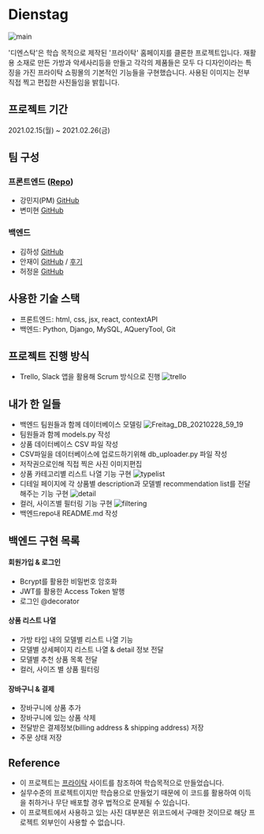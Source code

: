 # Dienstag
![main](https://user-images.githubusercontent.com/72085261/109430603-8ce3bf00-7a45-11eb-8123-e9eae234e756.gif)

'디엔스탁'은 학습 목적으로 제작된 '프라이탁' 홈페이지를 클론한 프로젝트입니다. 재활용 소재로 만든 가방과 악세사리등을 만들고 각각의 제품들은 모두 다 디자인이라는 특징을 가진 프라이탁 쇼핑몰의 기본적인 기능들을 구현했습니다. 사용된 이미지는 전부 직접 찍고 편집한 사진들임을 밝힙니다.

## 프로젝트 기간
2021.02.15(월) ~ 2021.02.26(금)

## 팀 구성
### 프론트엔드 (<a href="https://github.com/wecode-bootcamp-korea/17-1st-Dienstag-frontend">Repo</a>)
- 강민지(PM) <a href="https://github.com/awaji0829">GitHub</a>
- 변미현 <a href="https://github.com/cocoball200">GitHub</a>
### 백엔드
- 김하성 <a href="https://github.com/markkimjr">GitHub</a>
- 안재이 <a href="https://github.com/jaeyiahn">GitHub</a> / <a href="https://velog.io/@jaeyiahn/1%EC%B0%A8-%ED%94%84%EB%A1%9C%EC%A0%9D%ED%8A%B8-DIENSTAG">후기</a>
- 허정윤 <a href="https://github.com/banana1019">GitHub</a>

## 사용한 기술 스택
- 프론트엔드: html, css, jsx, react, contextAPI
- 백엔드: Python, Django, MySQL, AQueryTool, Git

## 프로젝트 진행 방식
- Trello, Slack 앱을 활용해 Scrum 방식으로 진행
![trello](https://user-images.githubusercontent.com/72085261/109430747-3c209600-7a46-11eb-9a5a-49780b91f427.gif)

## 내가 한 일들
- 백엔드 팀원들과 함께 데이터베이스 모델링
![Freitag_DB_20210228_59_19](https://user-images.githubusercontent.com/72085261/109441151-d1884e00-7a77-11eb-9ede-d3052f2bcc19.png)
- 팀원들과 함께 models.py 작성
- 상품 데이터베이스 CSV 파일 작성
- CSV파일을 데이터베이스에 업로드하기위해 db_uploader.py 파일 작성
- 저작권으로인해 직접 찍은 사진 이미지편집
- 상품 카테고리별 리스트 나열 기능 구현
![typelist](https://user-images.githubusercontent.com/72085261/109441202-f2e93a00-7a77-11eb-8371-e303c2ffd95b.gif)
- 디테일 페이지에 각 상품별 description과 모델별 recommendation list를 전달해주는 기능 구현
![detail](https://user-images.githubusercontent.com/72085261/109441299-465b8800-7a78-11eb-988e-5f93193d4647.gif)
- 컬러, 사이즈별 필터링 기능 구현
![filtering](https://user-images.githubusercontent.com/72085261/109441319-54110d80-7a78-11eb-8048-68dd54645919.gif)
- 백엔드repo내 README.md 작성

## 백엔드 구현 목록
#### 회원가입 & 로그인
- Bcrypt를 활용한 비밀번호 암호화
- JWT를 활용한 Access Token 발행
- 로그인 @decorator 
#### 상품 리스트 나열
- 가방 타입 내의 모델별 리스트 나열 기능
- 모델별 상세페이지 리스트 나열 & detail 정보 전달
- 모델별 추천 상품 목록 전달
- 컬러, 사이즈 별 상품 필터링
#### 장바구니 & 결제
- 장바구니에 상품 추가
- 장바구니에 있는 상품 삭제
- 전달받은 결제정보(billing address & shipping address) 저장
- 주문 상태 저장

## Reference
- 이 프로젝트는 <a href="http://www.freitag.ch/">프라이탁</a> 사이트를 참조하여 학습목적으로 만들었습니다.
- 실무수준의 프로젝트이지만 학습용으로 만들었기 때문에 이 코드를 활용하여 이득을 취하거나 무단 배포할 경우 법적으로 문제될 수 있습니다.
- 이 프로젝트에서 사용하고 있는 사진 대부분은 위코드에서 구매한 것이므로 해당 프로젝트 외부인이 사용할 수 없습니다.
